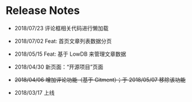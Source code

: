 
# Release Notes

- 2018/07/23 评论框相关代码进行懒加载

- 2018/07/02 Feat: 首页文章列表数据分页

- 2018/05/15 Feat: 基于 LowDB 来管理文章数据

- 2018/04/30 新页面：“开源项目”页面

- ~~2018/04/06 增加评论功能（基于 Gitment）；于 2018/05/07 移除该功能~~

- 2018/03/17 上线
